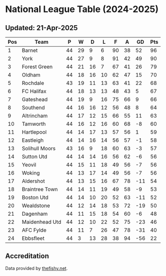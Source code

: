 # National League Table (2024-2025)
## Updated: 21-Apr-2025

| Pos | Team | P | W | D | L | F | A | GD | Pts |
| --- | --- | --- | --- | --- | --- | --- | --- | --- | --- |
| 1 | Barnet | 44 | 29 | 9 | 6 | 90 | 38 | 52 | 96 |
| 2 | York | 44 | 27 | 9 | 8 | 91 | 42 | 49 | 90 |
| 3 | Forest Green | 44 | 21 | 16 | 7 | 67 | 41 | 26 | 79 |
| 4 | Oldham | 44 | 18 | 16 | 10 | 62 | 47 | 15 | 70 |
| 5 | Rochdale | 43 | 19 | 11 | 13 | 63 | 41 | 22 | 68 |
| 6 | FC Halifax | 44 | 18 | 13 | 13 | 48 | 43 | 5 | 67 |
| 7 | Gateshead | 44 | 19 | 9 | 16 | 75 | 66 | 9 | 66 |
| 8 | Southend | 44 | 16 | 16 | 12 | 56 | 48 | 8 | 64 |
| 9 | Altrincham | 44 | 17 | 12 | 15 | 66 | 55 | 11 | 63 |
| 10 | Tamworth | 44 | 16 | 12 | 16 | 60 | 68 | -8 | 60 |
| 11 | Hartlepool | 44 | 14 | 17 | 13 | 57 | 56 | 1 | 59 |
| 12 | Eastleigh | 44 | 14 | 16 | 14 | 56 | 57 | -1 | 58 |
| 13 | Solihull Moors | 43 | 16 | 9 | 18 | 60 | 63 | -3 | 57 |
| 14 | Sutton Utd | 44 | 14 | 14 | 16 | 56 | 62 | -6 | 56 |
| 15 | Yeovil | 44 | 15 | 11 | 18 | 49 | 56 | -7 | 56 |
| 16 | Woking | 44 | 13 | 17 | 14 | 49 | 56 | -7 | 56 |
| 17 | Aldershot | 44 | 13 | 15 | 16 | 67 | 78 | -11 | 54 |
| 18 | Braintree Town | 44 | 14 | 11 | 19 | 49 | 58 | -9 | 53 |
| 19 | Boston Utd | 44 | 14 | 10 | 20 | 52 | 63 | -11 | 52 |
| 20 | Wealdstone | 44 | 12 | 14 | 18 | 53 | 72 | -19 | 50 |
| 21 | Dagenham | 44 | 11 | 15 | 18 | 54 | 60 | -6 | 48 |
| 22 | Maidenhead Utd | 44 | 12 | 10 | 22 | 52 | 75 | -23 | 46 |
| 23 | AFC Fylde | 44 | 11 | 7 | 26 | 47 | 78 | -31 | 40 |
| 24 | Ebbsfleet | 44 | 3 | 13 | 28 | 38 | 94 | -56 | 22 |

## Accreditation 

Data provided by [thefishy.net](https://www.thefishy.net/).